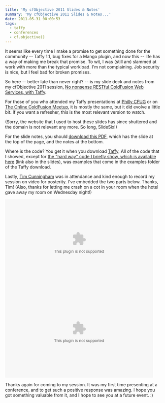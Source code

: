 ```yaml
---
title: 'My cfObjective 2011 Slides & Notes'
summary: 'My cfObjective 2011 Slides & Notes...'
date: 2011-05-31 08:00:53
tags:
  - taffy
  - conferences
  - cf.objective()
---
```


It seems like every time I make a promise to get something done for the community -- Taffy 1.1, bug fixes for a Mango plugin, and now this -- life has a way of making me break that promise. To wit, I was (still am) slammed at work with more than the typical workload. I'm not complaining. Job security is nice, but I feel bad for broken promises.

So here -- better late than never right? -- is my slide deck and notes from my cfObjective 2011 session, [No nonsense RESTful ColdFusion Web Services, with Taffy](http://www.cfobjective.com/index.cfm/sessions/no-nonsense-restful-coldfusion-web-services-with-taffy/).

For those of you who attended my Taffy presentations at [Philly CFUG](http://www.phillycfug.org/) or on [The Online ColdFusion Meetup](http://www.coldfusionmeetup.com), it is mostly the same, but it did evolve a little bit. If you want a refresher, this is the most relevant version to watch.

(Sorry, the website that I used to host these slides has since shuttered and the domain is not relevant any more. So long, SlideSix!)

For the slide notes, you should [download this PDF](/Taffy-1.1-final.pdf), which has the slide at the top of the page, and the notes at the bottom.

Where is the code? You get it when you download [Taffy](http://taffy.io). All of the code that I showed, except for [the "hard way" code I briefly show, which is available here](https://gist.github.com/887610) (link also in the slides), was examples that come in the examples folder of the Taffy download.

Lastly, [Tim Cunningham](http://cfmumbojumbo.com/cf/) was in attendance and kind enough to record my session on video for posterity. I've embedded the two parts below. Thanks, Tim! (Also, thanks for letting me crash on a cot in your room when the hotel gave away my room on Wednesday night!)

<embed src="http://cfmumbojumbo.com/plugins/MuraMediaPlayer_1/cfmediaplayer/player/player.swf" width="480" height="290" allowscriptaccess="always" allowfullscreen="true" flashvars="file=http://c210253.r53.cf1.rackcdn.com/taffy.FLV&stretching=fill" />

<embed src="http://cfmumbojumbo.com/plugins/MuraMediaPlayer_1/cfmediaplayer/player/player.swf" width="480" height="290" allowscriptaccess="always" allowfullscreen="true" flashvars="file=http://c210253.r53.cf1.rackcdn.com/taffy2.FLV&stretching=fill" />

Thanks again for coming to my session. It was my first time presenting at a conference, and to get such a positive response was amazing. I hope you got something valuable from it, and I hope to see you at a future event. :)
